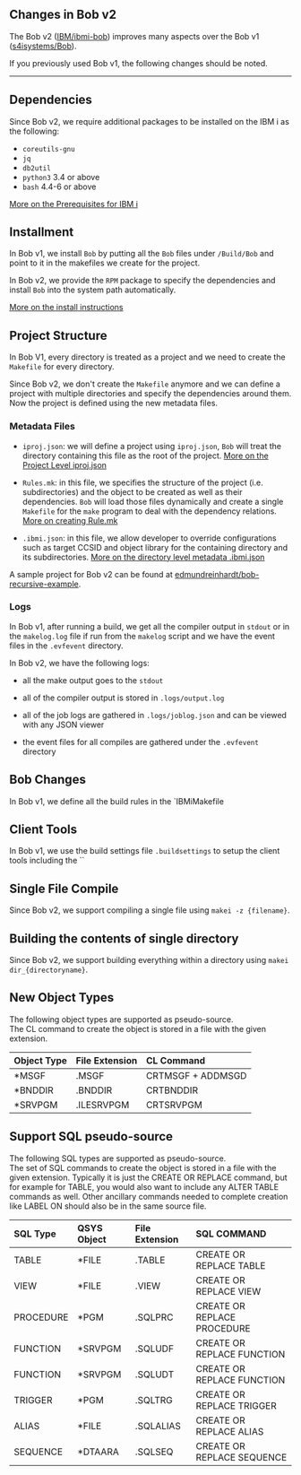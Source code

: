 ## Changes in Bob v2

The Bob v2 ([IBM/ibmi-bob](https://github.com/IBM/ibmi-bob)) improves many aspects over the Bob v1 ([s4isystems/Bob](https://github.com/s4isystems/Bob)).

If you previously used Bob v1, the following changes should be noted.

***

## Dependencies

Since Bob v2, we require additional packages to be installed on the IBM i as the following:

- `coreutils-gnu`
- `jq`
- `db2util`
- `python3` 3.4 or above
- `bash` 4.4-6 or above

[More on the Prerequisites for IBM i](https://github.com/IBM/ibmi-bob/wiki/Installing-IBM-i-prerequisites#install-ibm-i-open-source-technologies)

## Installment

In Bob v1, we install `Bob` by putting all the `Bob` files under `/Build/Bob` and point to it in the makefiles we create for the project.

In Bob v2, we provide the `RPM` package to specify the dependencies and install `Bob` into the system path automatically. 

[More on the install instructions](https://github.com/IBM/ibmi-bob/wiki/Installing-Bob)

## Project Structure

In Bob V1, every directory is treated as a project and we need to create the `Makefile` for every directory.

Since Bob v2, we don't create the `Makefile` anymore and we can define a project with multiple directories and specify the dependencies around them. Now the project is defined using the new metadata files.

### Metadata Files

- `iproj.json`: we will define a project using `iproj.json`, `Bob` will treat the directory containing this file as the root of the project. [More on the Project Level iproj.json](https://github.com/IBM/ibmi-bob/wiki/Project-Metadata#example-iprojjson)

- `Rules.mk`: in this file, we specifies the structure of the project (i.e. subdirectories) and the object to be created as well as their dependencies. `Bob` will load those files dynamically and create a single `Makefile` for the `make` program to deal with the dependency relations. [More on creating Rule.mk](https://github.com/IBM/ibmi-bob/wiki/%5BWIP%5D-Create-Rules.mk)

- `.ibmi.json`: in this file, we allow developer to override configurations such as target CCSID and object library for the containing directory and its subdirectories.  [More on the directory level metadata .ibmi.json](https://github.com/IBM/ibmi-bob/wiki/Project-Metadata#directory-level-metadata)

A sample project for Bob v2 can be found at [edmundreinhardt/bob-recursive-example](https://github.com/edmundreinhardt/bob-recursive-example).

### Logs

In Bob v1, after running a build, we get all the compiler output in `stdout` or in the `makelog.log` file if run from the `makelog` script and we have the event files in the `.evfevent` directory.

In Bob v2, we have the following logs:

- all the make output goes to the `stdout`

- all of the compiler output is stored in `.logs/output.log`
- all of the job logs are gathered in `.logs/joblog.json` and can be viewed with any JSON viewer
- the event files for all compiles are gathered under the `.evfevent` directory



## Bob Changes

In Bob v1, we define all the build rules in the `IBMiMakefile



## Client Tools

In Bob v1, we use the build settings file `.buildsettings` to setup the client tools including the ``



## Single File Compile

Since Bob v2, we support compiling a single file using `makei -z {filename}`.

## Building the contents of single directory

Since Bob v2, we support building everything within a directory using  `makei dir_{directoryname}`.

## New Object Types

The following object types are supported as pseudo-source.  
The CL command to create the object is stored in a file with the given extension.  

| Object Type | File Extension | CL Command        |
| :---------- | :------------- | :---------------- |
| *MSGF       | .MSGF          | CRTMSGF + ADDMSGD |
| *BNDDIR     | .BNDDIR        | CRTBNDDIR         |
| *SRVPGM     | .ILESRVPGM     | CRTSRVPGM         |

## Support SQL pseudo-source

The following SQL types are supported as pseudo-source.  
The set of SQL commands to create the object is stored in a file
with the given extension.  Typically it is just the CREATE OR REPLACE command, but for example 
for TABLE, you would also want to include any ALTER TABLE commands as well.  Other ancillary 
commands needed to complete creation like LABEL ON should also be in the same source file. 

| SQL Type  | QSYS Object | File Extension | SQL COMMAND                 |
| :-------- | :---------- | :------------- | :-------------------------- |
| TABLE     | *FILE       | .TABLE         | CREATE OR REPLACE TABLE     |
| VIEW      | *FILE       | .VIEW          | CREATE OR REPLACE VIEW      |
| PROCEDURE | *PGM        | .SQLPRC        | CREATE OR REPLACE PROCEDURE |
| FUNCTION  | *SRVPGM     | .SQLUDF        | CREATE OR REPLACE FUNCTION  |
| FUNCTION  | *SRVPGM     | .SQLUDT        | CREATE OR REPLACE FUNCTION  |
| TRIGGER   | *PGM        | .SQLTRG        | CREATE OR REPLACE TRIGGER   |
| ALIAS     | *FILE       | .SQLALIAS      | CREATE OR REPLACE ALIAS     |
| SEQUENCE  | *DTAARA     | .SQLSEQ        | CREATE OR REPLACE SEQUENCE  |